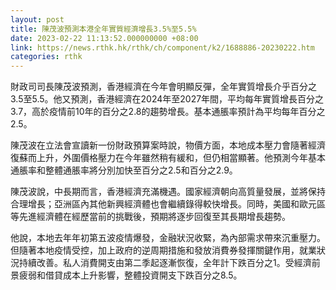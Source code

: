 ```yaml
---
layout: post
title: 陳茂波預測本港全年實質經濟增長3.5%至5.5%
date: 2023-02-22 11:13:52.000000000 +08:00
link: https://news.rthk.hk/rthk/ch/component/k2/1688886-20230222.htm
categories: rthk
---
```


財政司司長陳茂波預測，香港經濟在今年會明顯反彈，全年實質增長介乎百分之3.5至5.5。他又預測，香港經濟在2024年至2027年間，平均每年實質增長百分之3.7，高於疫情前10年的百分之2.8的趨勢增長。基本通脹率預計為平均每年百分之2.5。

陳茂波在立法會宣讀新一份財政預算案時說，物價方面，本地成本壓力會隨著經濟復蘇而上升，外圍價格壓力在今年雖然稍有緩和，但仍相當顯著。他預測今年基本通脹率和整體通脹率將分別加快至百分之2.5和百分之2.9。

陳茂波說，中長期而言，香港經濟充滿機遇。國家經濟朝向高質量發展，並將保持合理增長；亞洲區內其他新興經濟體也會繼續錄得較快增長。同時，美國和歐元區等先進經濟體在經歷當前的挑戰後，預期將逐步回復至其長期增長趨勢。

他說，本地去年年初第五波疫情爆發，金融狀況收緊，為內部需求帶來沉重壓力。但隨著本地疫情受控，加上政府的逆周期措施和發放消費券發揮關鍵作用，就業狀況持續改善。私人消費開支由第二季起逐漸恢復，全年計下跌百分之1。受經濟前景疲弱和借貸成本上升影響，整體投資開支下跌百分之8.5。

